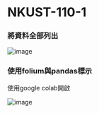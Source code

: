 # NKUST-110-1
### 將資料全部列出
![image](https://user-images.githubusercontent.com/52891597/136228746-90adf8c6-ec73-427a-a966-8482f090c7fa.png)
### 使用folium與pandas標示
使用google colab開啟

![image](https://user-images.githubusercontent.com/52891597/136228855-db2483a9-0bf8-4777-9e3b-2c5149c31fca.png)

